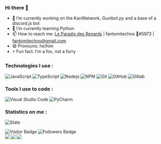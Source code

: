 ### Hi there 👋
- 🔭 I’m currently working on the KaniNetwork, Gunibot.py and a base of a discord.js bot
- 🌱 I’m currently learning Python
- 📫 How to reach me: [Le Paradis des Renards](https://discord.gg/UrdgdjvxrX) | fantomitechno 🦊#5973 | fantomitechno@gmail.com
- 😄 Pronouns: he/him
- ⚡ Fun fact: I'm a fox, not a furry


### Technologies I use :

![JavaScript](https://img.shields.io/badge/JavaScript-black?style=flat-square&logo=javascript)
![TypeScript](https://img.shields.io/badge/TypeScript-black?style=flat-square&logo=typescript&logoColor=3178C6)
![Nodejs](https://img.shields.io/badge/Nodejs-black?style=flat-square&logo=node.js)
![NPM](https://img.shields.io/badge/NPM-black?style=flat-square&logo=npm)
![Git](https://img.shields.io/badge/Git-black?style=flat-square&logo=git)
![GitHub](https://img.shields.io/badge/GitHub-black?style=flat-square&logo=github)
![Gitlab](https://img.shields.io/badge/Gitlab-black?style=flat-square&logo=gitlab)

### Tools I use to code : 

![Visual Studio Code](https://img.shields.io/badge/VisualStudioCode-black?style=flat-square&logo=visual-studio-code)
![PyCharm](https://img.shields.io/badge/PyCharm-black?style=flat-square&logo=pycharm)

### Statistics on me :

![Stats](https://github-readme-stats.vercel.app/api/top-langs/?username=fantomitechno&layout=compact&theme=outrun)


![Visitor Badge](https://visitor-badge.laobi.icu/badge?page_id=fantomitechno&title=Visitors)
![Followers Badge](https://img.shields.io/github/followers/fantomitechno?label=Followers)
<br>
<a href="https://github.com/anuraghazra/github-readme-stats">
  <img align="left" src="https://github-readme-stats.vercel.app/api/top-langs/?username=fantomitechno&card_width=400&langs_count=10&hide_border=true&theme=nord" />
  <img align="left" src="https://github-readme-stats.vercel.app/api?username=fantomitechno&show_icons=trye&line_height=27&theme=nord&hide_border=true" />
  <img align="left" src="https://github-readme-stats.vercel.app/api/wakatime?username=fantomitechno&theme=nord&hide_border=true" />
</a>
